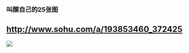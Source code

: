 ### 叫醒自己的25张图
http://www.sohu.com/a/193853460_372425
---
![](https://img30.360buyimg.com/popWaterMark/jfs/t2854/306/387341026/143587/281a8499/5710c00aN43c148b7.jpg)